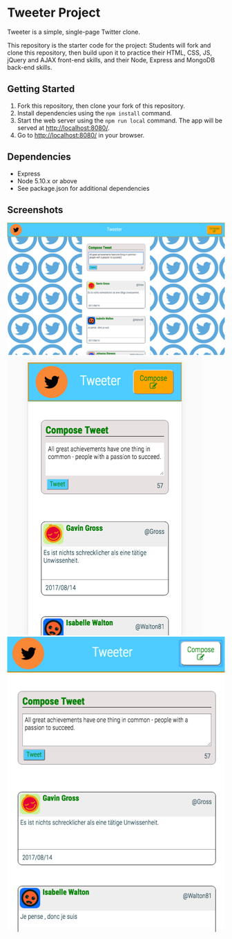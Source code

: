 # Tweeter Project

Tweeter is a simple, single-page Twitter clone.

This repository is the starter code for the project: Students will fork and clone this repository, then build upon it to practice their HTML, CSS, JS, jQuery and AJAX front-end skills, and their Node, Express and MongoDB back-end skills.


## Getting Started

1. Fork this repository, then clone your fork of this repository.
2. Install dependencies using the `npm install` command.
3. Start the web server using the `npm run local` command. The app will be served at <http://localhost:8080/>.
4. Go to <http://localhost:8080/> in your browser.


## Dependencies

- Express
- Node 5.10.x or above
- See package.json for additional dependencies


## Screenshots

!["Screenshot of tweets"](https://github.com/Sanju3001/tweetr/blob/master/docs/tweets.png)
!["Screenshot of tweets on mobile device"](https://github.com/Sanju3001/tweetr/blob/master/docs/mobile-device-tweets.png)
!["Screenshot of responsive handling"](https://github.com/Sanju3001/tweetr/blob/master/docs/responsive-design-tweets.png)
